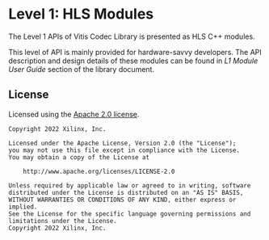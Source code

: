 # Level 1: HLS Modules

The Level 1 APIs of Vitis Codec Library is presented as HLS C++ modules.

This level of API is mainly provided for hardware-savvy developers.
The API description and design details of these modules can be found
in _L1 Module User Guide_ section of the library document.

## License

Licensed using the [Apache 2.0 license](https://www.apache.org/licenses/LICENSE-2.0).

    Copyright 2022 Xilinx, Inc.
    
    Licensed under the Apache License, Version 2.0 (the "License");
    you may not use this file except in compliance with the License.
    You may obtain a copy of the License at
    
        http://www.apache.org/licenses/LICENSE-2.0
    
    Unless required by applicable law or agreed to in writing, software
    distributed under the License is distributed on an "AS IS" BASIS,
    WITHOUT WARRANTIES OR CONDITIONS OF ANY KIND, either express or implied.
    See the License for the specific language governing permissions and
    limitations under the License.
    Copyright 2022 Xilinx, Inc.
